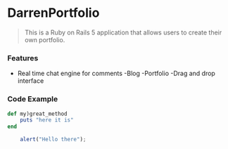 # DarrenPortfolio

> This is a Ruby on Rails 5 application that allows users to create their own portfolio.

### Features

- Real time chat engine for comments
-Blog
-Portfolio
-Drag and drop interface

### Code Example

```ruby
def my)great_method
	puts "here it is"
end
```

```javascript
	alert("Hello there");
```

